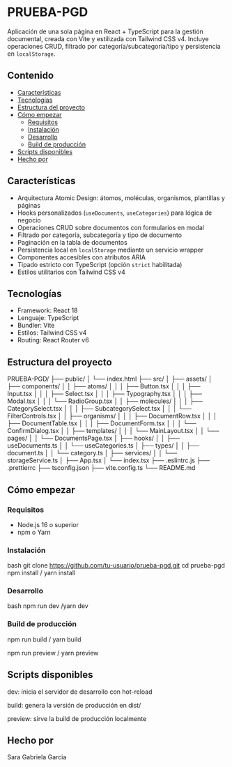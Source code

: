 # PRUEBA-PGD

Aplicación de una sola página en React + TypeScript para la gestión documental, creada con Vite y estilizada con Tailwind CSS v4. Incluye operaciones CRUD, filtrado por categoría/subcategoría/tipo y persistencia en `localStorage`.

## Contenido

- [Características](#caracter%C3%ADsticas)  
- [Tecnologías](#tecnolog%C3%ADas)  
- [Estructura del proyecto](#estructura-del-proyecto)  
- [Cómo empezar](#c%C3%B3mo-empezar)  
  - [Requisitos](#requisitos)  
  - [Instalación](#instalaci%C3%B3n)  
  - [Desarrollo](#desarrollo)  
  - [Build de producción](#build-de-producci%C3%B3n)  
- [Scripts disponibles](#scripts-disponibles)  
- [Hecho por ](#hecho-por)  

## Características

- Arquitectura Atomic Design: átomos, moléculas, organismos, plantillas y páginas  
- Hooks personalizados (`useDocuments`, `useCategories`) para lógica de negocio  
- Operaciones CRUD sobre documentos con formularios en modal  
- Filtrado por categoría, subcategoría y tipo de documento  
- Paginación en la tabla de documentos  
- Persistencia local en `localStorage` mediante un servicio wrapper  
- Componentes accesibles con atributos ARIA  
- Tipado estricto con TypeScript (opción `strict` habilitada)  
- Estilos utilitarios con Tailwind CSS v4  

## Tecnologías

- Framework: React 18  
- Lenguaje: TypeScript  
- Bundler: Vite  
- Estilos: Tailwind CSS v4  
- Routing: React Router v6  

## Estructura del proyecto

PRUEBA-PGD/
├── public/
│ └── index.html
├── src/
│ ├── assets/
│ ├── components/
│ │ ├── atoms/
│ │ │ ├── Button.tsx
│ │ │ ├── Input.tsx
│ │ │ ├── Select.tsx
│ │ │ ├── Typography.tsx
│ │ │ ├── Modal.tsx
│ │ │ └── RadioGroup.tsx
│ │ ├── molecules/
│ │ │ ├── CategorySelect.tsx
│ │ │ ├── SubcategorySelect.tsx
│ │ │ └── FilterControls.tsx
│ │ ├── organisms/
│ │ │ ├── DocumentRow.tsx
│ │ │ ├── DocumentTable.tsx
│ │ │ ├── DocumentForm.tsx
│ │ │ └── ConfirmDialog.tsx
│ │ ├── templates/
│ │ │ └── MainLayout.tsx
│ │ └── pages/
│ │ └── DocumentsPage.tsx
│ ├── hooks/
│ │ ├── useDocuments.ts
│ │ └── useCategories.ts
│ ├── types/
│ │ ├── document.ts
│ │ └── category.ts
│ ├── services/
│ │ └── storageService.ts
│ ├── App.tsx
│ └── index.tsx
├── .eslintrc.js
├── .prettierrc
├── tsconfig.json
├── vite.config.ts
└── README.md

## Cómo empezar

### Requisitos

- Node.js 16 o superior  
- npm o Yarn  

### Instalación

bash
git clone https://github.com/tu-usuario/prueba-pgd.git
cd prueba-pgd
npm install / yarn install


### Desarrollo

bash
npm run dev /yarn dev


### Build de producción
npm run build / yarn build

npm run preview / yarn preview


## Scripts disponibles
dev: inicia el servidor de desarrollo con hot-reload

build: genera la versión de producción en dist/

preview: sirve la build de producción localmente

## Hecho por 
Sara Gabriela Garcia 